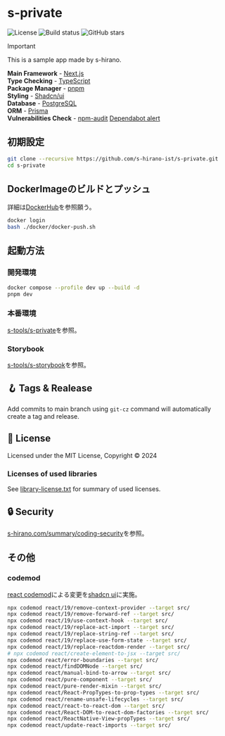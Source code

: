 # s-private

![License](https://img.shields.io/badge/license-MIT-blue)
![Build status](https://img.shields.io/github/actions/workflow/status/s-hirano-ist/s-private/build.yaml?branch=main)
![GitHub stars](https://img.shields.io/github/stars/s-hirano-ist/s-private.svg)

> [!IMPORTANT]
> This is a sample app made by s-hirano.

**Main Framework** - [Next.js](https://nextjs.org/)  
**Type Checking** - [TypeScript](https://www.typescriptlang.org/)  
**Package Manager** - [pnpm](https://pnpm.io/)  
**Styling** - [Shadcn/ui](https://ui.shadcn.com/)  
**Database** - [PostgreSQL](https://www.postgresql.org/)  
**ORM** - [Prisma](https://www.prisma.io/)  
**Vulnerabilities Check** - [npm-audit](https://docs.npmjs.com/cli/v10/commands/npm-audit)  [Dependabot alert](https://docs.github.com/ja/code-security/dependabot/dependabot-alerts/about-dependabot-alerts)  

## 初期設定

```bash
git clone --recursive https://github.com/s-hirano-ist/s-private.git
cd s-private
```

## DockerImageのビルドとプッシュ

詳細は[DockerHub](https://hub.docker.com/repository/docker/s0hirano/s-private/general)を参照願う。

```bash
docker login
bash ./docker/docker-push.sh
```

## 起動方法

### 開発環境

```bash
docker compose --profile dev up --build -d
pnpm dev
```

### 本番環境

[s-tools/s-private](https://github.com/s-hirano-ist/s-tools/tree/main/s-private)を参照。

### Storybook

[s-tools/s-storybook](https://github.com/s-hirano-ist/s-tools/tree/main/s-private)を参照。

## 🪝 Tags & Realease

Add commits to main branch using `git-cz` command will automatically create a tag and release.

## 📜 License

Licensed under the MIT License, Copyright © 2024

### Licenses of used libraries

See [library-license.txt](https://github.com/s-hirano-ist/s-private/blob/main/library-license.txt) for summary of used licenses.

## 🔒 Security

[s-hirano.com/summary/coding-security](https://s-hirano.com/summary/coding-security)を参照。

## その他

### codemod

[react codemod](https://github.com/reactjs/react-codemod)による変更を[shadcn ui](https://ui.shadcn.com/)に実施。

```bash
npx codemod react/19/remove-context-provider --target src/
npx codemod react/19/remove-forward-ref --target src/
npx codemod react/19/use-context-hook --target src/
npx codemod react/19/replace-act-import --target src/
npx codemod react/19/replace-string-ref --target src/
npx codemod react/19/replace-use-form-state --target src/
npx codemod react/19/replace-reactdom-render --target src/
# npx codemod react/create-element-to-jsx --target src/
npx codemod react/error-boundaries --target src/
npx codemod react/findDOMNode --target src/
npx codemod react/manual-bind-to-arrow --target src/
npx codemod react/pure-component --target src/
npx codemod react/pure-render-mixin --target src/
npx codemod react/React-PropTypes-to-prop-types --target src/
npx codemod react/rename-unsafe-lifecycles --target src/
npx codemod react/react-to-react-dom --target src/
npx codemod react/React-DOM-to-react-dom-factories --target src/
npx codemod react/ReactNative-View-propTypes --target src/
npx codemod react/update-react-imports --target src/
```
